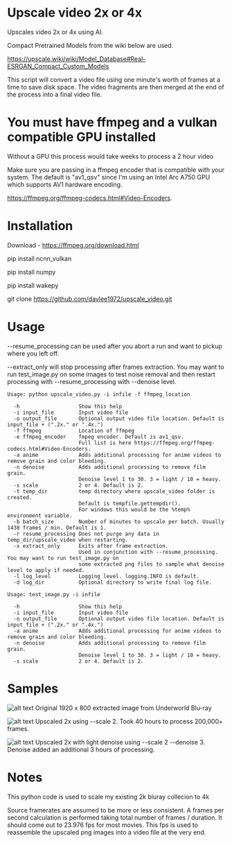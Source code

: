 # Upscale video 2x or 4x

Upscales video 2x or 4x using AI.

Compact Pretrained Models from the wiki below are used.

https://upscale.wiki/wiki/Model_Database#Real-ESRGAN_Compact_Custom_Models

This script will convert a video file using one minute's worth of frames at a time to save disk space. The video fragments are then merged at the end of the process into a final video file.

# You must have ffmpeg and a vulkan compatible GPU installed

Without a GPU this process would take weeks to process a 2 hour video

Make sure you are passing in a ffmpeg encoder that is compatible with your system.
The default is "av1_qsv" since I'm using an Intel Arc A750 GPU which supports AV1 hardware encoding.

https://ffmpeg.org/ffmpeg-codecs.html#Video-Encoders.

# Installation

Download - https://ffmpeg.org/download.html

pip install ncnn_vulkan

pip install numpy

pip install wakepy

git clone https://github.com/davlee1972/upscale_video.git

# Usage

--resume_processing can be used after you abort a run and want to pickup where you left off.

--extract_only will stop processing after frames extraction. You may want to run test_image.py on some
images to test noise removal and then restart processing with --resume_processing with --denoise level.

```console
Usage: python upscale_video.py -i infile -f ffmpeg_location

  -h                   Show this help
  -i input_file        Input video file
  -o output_file       Optional output video file location. Default is input_file + (".2x." or ".4x.")
  -f ffmpeg            Location of ffmpeg
  -e ffmpeg_encoder    fmpeg encoder. Default is av1_qsv.
                       Full list is here https://ffmpeg.org/ffmpeg-codecs.html#Video-Encoders.
  -a anime             Adds additional processing for anime videos to remove grain and color bleeding.
  -n denoise           Adds additional processing to remove film grain.
                       Denoise level 1 to 30. 3 = light / 10 = heavy.
  -s scale             2 or 4. Default is 2.
  -t temp_dir          temp directory where upscale_video folder is created.
                       Default is tempfile.gettempdir().
                       For windows this would be the %temp% environment variable.
  -b batch_size        Number of minutes to upscale per batch. Usually 1438 frames / min. Default is 1.
  -r resume_processing Does not purge any data in temp_dir/upscale_video when restarting.
  -x extract_only      Exits after frame extraction.
                       Used in conjunction with --resume_processing. You may want to run test_image.py on
                       some extracted png files to sample what denoise level to apply if needed.
  -l log_level         Logging level. logging.INFO is default.
  -d log_dir           Optional directory to write final log file.

```

```console
Usage: test_image.py -i infile

  -h                   Show this help
  -i input_file        Input video file
  -o output_file       Optional output video file location. Default is input_file + (".2x." or ".4x.")
  -a anime             Adds additional processing for anime videos to remove grain and color bleeding.
  -n denoise           Adds additional processing to remove film grain.
                       Denoise level 1 to 30. 3 = light / 10 = heavy.
  -s scale             2 or 4. Default is 2.
```

# Samples

![alt text](https://i.imgur.com/nkbA0Ft.png)
Original 1920 x 800 extracted image from Underworld Blu-ray

![alt text](https://i.imgur.com/Z2djqQN.png)
Upscaled 2x using --scale 2. Took 40 hours to process 200,000+ frames.

![alt text](https://i.imgur.com/GOFMK47.png)
Upscaled 2x with light denoise using --scale 2 --denoise 3. Denoise added an additional 3 hours of processing.

# Notes

This python code is used to scale my existing 2k bluray collecion to 4k

Source framerates are assumed to be more or less consistent. 
A frames per second calculation is performed taking total number of frames / duration.
It should come out to 23.976 fps for most movies.
This fps is used to reassemble the upscaled png images into a video file at the very end.
